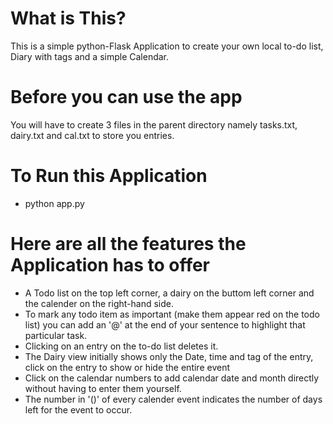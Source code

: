 # What is This?
This is a simple python-Flask Application to create your own local to-do list, Diary with tags and a simple Calendar.


# Before you can use the app 
You will have to create 3 files in the parent directory namely tasks.txt, dairy.txt and cal.txt to store you entries.


# To Run this Application
- python app.py


# Here are all the features the Application has to offer
- A Todo list on the top left corner, a dairy on the buttom left corner and the calender on the right-hand side.
- To mark any todo item as important (make them appear red on the todo list) you can add an '@' at the end of your sentence to highlight that particular task.
- Clicking on an entry on the to-do list deletes it.
- The Dairy view initially shows only the Date, time and tag of the entry, click on the entry to show or hide the entire event
- Click on the calendar numbers to add calendar date and month directly without having to enter them yourself.
- The number in '()' of every calender event indicates the number of days left for the event to occur.

